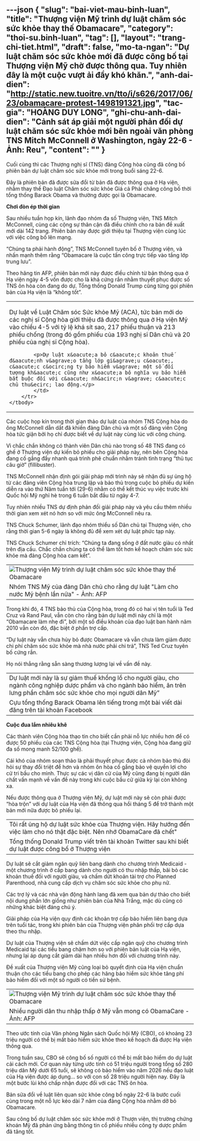 ---json
{
    "slug": "bai-viet-mau-binh-luan",
    "title": "Thượng viện Mỹ trình dự luật chăm sóc sức khỏe thay thế Obamacare",
    "category": "thoi-su.binh-luan",
    "tag": [],
    "layout": "trang-chi-tiet.html",
    "draft": false,
    "mo-ta-ngan": "Dự luật chăm sóc sức khỏe mới đã được công bố tại Thượng viện Mỹ chờ được thông qua. Tuy nhiên đây là một cuộc vượt ải đầy khó khăn.",
    "anh-dai-dien": "http://static.new.tuoitre.vn/tto/i/s626/2017/06/23/obamacare-protest-1498191321.jpg",
    "tac-gia": "HOÀNG DUY LONG",
    "ghi-chu-anh-dai-dien": "Cảnh sát áp giải một người phản đối dự luật chăm sóc sức khỏe mới bên ngoài văn phòng TNS Mitch McConnell ở Washington, ngày 22-6 - Ảnh: Reu",
    "__content__": ""
}
---
<p>Cuối c&ugrave;ng th&igrave; c&aacute;c Thượng nghị sĩ (TNS) đảng Cộng h&ograve;a cũng đ&atilde; c&ocirc;ng bố phi&ecirc;n bản dự luật chăm s&oacute;c sức khỏe mới trong buổi s&aacute;ng 22-6.</p>

<p>Đ&acirc;y l&agrave; phi&ecirc;n bản đ&atilde; được sửa đổi từ bản đ&atilde; được th&ocirc;ng qua ở Hạ viện, nhằm thay thế Đạo luật Chăm s&oacute;c sức khỏe Gi&aacute; cả Phải chăng c&ocirc;ng bố thời tổng thống Barack Obama v&agrave; thường được gọi l&agrave; Obamacare.</p>

<p><strong>Chơi đ&ograve;n &eacute;p thời gian</strong></p>

<p>Sau nhiều tuần họp k&iacute;n, l&atilde;nh đạo nh&oacute;m đa số Thượng viện, TNS&nbsp;Mitch McConnell, c&ugrave;ng c&aacute;c cộng sự th&acirc;n cận đ&atilde; điều chỉnh cho ra bản đề xuất mới d&agrave;i 142 trang. Phi&ecirc;n bản n&agrave;y được giới thiệu tại Thượng viện c&ugrave;ng l&uacute;c với việc c&ocirc;ng bố&nbsp;l&ecirc;n mạng.</p>

<p>&ldquo;Ch&uacute;ng ta phải h&agrave;nh động&rdquo;, TNS McConnell tuy&ecirc;n bố ở Thượng viện, v&agrave; nhấn mạnh th&ecirc;m rằng &ldquo;Obamacare l&agrave; cuộc tấn c&ocirc;ng trực tiếp v&agrave;o tầng lớp trung lưu&rdquo;.</p>

<p>Theo h&atilde;ng tin AFP, phi&ecirc;n bản mới n&agrave;y được điều chỉnh từ bản th&ocirc;ng qua ở Hạ viện ng&agrave;y 4-5 vốn được cho l&agrave; kh&aacute; cứng rắn&nbsp;nhằm thuyết phục được số TNS &ocirc;n h&ograve;a c&ograve;n đang do dự.&nbsp;Tổng thống Donald Trump cũng từng gọi phi&ecirc;n bản của Hạ viện l&agrave; &ldquo;kh&ocirc;ng tốt&rdquo;.</p>

<table border="0" cellpadding="1" cellspacing="4">
	<tbody>
		<tr>
			<td>
			<p>Dự luật về Luật Chăm s&oacute;c Sức khỏe Mỹ (ACA), tức bản mới do c&aacute;c nghị sĩ Cộng h&ograve;a giới thiệu đ&atilde; được th&ocirc;ng qua ở Hạ viện Mỹ v&agrave;o chiều 4-5 với tỷ lệ kh&aacute; s&iacute;t sao, 217 phiếu thuận v&agrave; 213 phiếu chống (trong đ&oacute; gồm phiếu của 193 nghị sĩ D&acirc;n chủ v&agrave; 20 phiếu của nghị sĩ Cộng h&ograve;a).</p>

			<p>Dự luật x&oacute;a bỏ c&aacute;c khoản thuế đ&aacute;nh v&agrave;o tầng lớp gi&agrave;u c&oacute;, c&aacute;c c&ocirc;ng ty bảo hiểm v&agrave; một số đối tượng kh&aacute;c cũng như x&oacute;a bỏ nghĩa vụ bảo hiểm bắt buộc đối với c&aacute; nh&acirc;n v&agrave; c&aacute;c chủ thu&ecirc; lao động.</p>
			</td>
		</tr>
	</tbody>
</table>

<p>C&aacute;c cuộc họp k&iacute;n trong thời gian thảo dự luật của nh&oacute;m TNS Cộng h&ograve;a do &ocirc;ng McConnell dẫn dắt&nbsp;đ&atilde; khiến đảng D&acirc;n chủ v&agrave; một số đảng vi&ecirc;n Cộng h&ograve;a tức giận bởi họ chỉ được biết về dự luật n&agrave;y c&ugrave;ng l&uacute;c với c&ocirc;ng ch&uacute;ng.</p>

<p>V&igrave; chắc chắn kh&ocirc;ng c&oacute; th&agrave;nh vi&ecirc;n D&acirc;n chủ n&agrave;o trong số 48 TNS đang c&oacute; ghế ở Thượng viện dự kiến bỏ phiếu cho giải ph&aacute;p n&agrave;y, n&ecirc;n b&ecirc;n Cộng h&ograve;a đang cố gắng đẩy nhanh qu&aacute; tr&igrave;nh ph&ecirc; chuẩn nhằm tr&aacute;nh t&igrave;nh trạng &ldquo;thủ tục c&acirc;u giờ&rdquo; (fillibuster).</p>

<p>TNS McConnell nhận định g&oacute;i giải ph&aacute;p mới tr&igrave;nh n&agrave;y sẽ nhận đủ sự ủng hộ từ c&aacute;c đảng vi&ecirc;n Cộng h&ograve;a trung lập v&agrave; bảo thủ trong cuộc bỏ phiếu dự kiến diễn ra v&agrave;o thứ Năm tuần tới (29-6) nhằm c&oacute; thể kết th&uacute;c vụ việc trước khi Quốc hội Mỹ nghỉ h&egrave; trong 6 tuần bắt đầu từ ng&agrave;y 4-7.</p>

<p>Tuy nhi&ecirc;n nhiều&nbsp;TNS dự định phản đối giải ph&aacute;p n&agrave;y v&agrave; y&ecirc;u cầu th&ecirc;m nhiều thời gian xem x&eacute;t n&oacute; hơn so với mức &ocirc;ng McConnell n&ecirc;u ra.</p>

<p>TNS Chuck Schumer, l&atilde;nh đạo nh&oacute;m thiểu số D&acirc;n chủ tại Thượng viện, cho rằng thời gian 5-6 ng&agrave;y l&agrave; kh&ocirc;ng đủ để xem x&eacute;t dự luật phức tạp n&agrave;y.</p>

<p>TNS&nbsp;Chuck Schumer chỉ tr&iacute;ch:&nbsp;&ldquo;Ch&uacute;ng ta đang sống ở đất nước gi&agrave;u c&oacute; nhất tr&ecirc;n địa cầu. Chắc chắn ch&uacute;ng ta c&oacute; thể l&agrave;m tốt hơn kế hoạch chăm s&oacute;c sức khỏe m&agrave; đảng Cộng h&ograve;a cam kết&rdquo;.</p>

<table align="center" border="0" cellpadding="0" cellspacing="0">
	<tbody>
		<tr>
			<td><img alt="Thượng viện Mỹ trình dự luật chăm sóc sức khỏe thay thế Obamacare  " src="http://static.new.tuoitre.vn/tto/i/s626/2017/06/23/obamacare-democrat-afp-1498192501.jpg" /></td>
		</tr>
		<tr>
			<td>Nh&oacute;m TNS Mỹ của đảng D&acirc;n chủ cho rằng dự luật &quot;L&agrave;m cho nước Mỹ bệnh lần nữa&quot; - Ảnh: AFP</td>
		</tr>
	</tbody>
</table>

<p>Trong khi đ&oacute;,&nbsp;4 TNS bảo thủ của Cộng h&ograve;a, trong đ&oacute; c&oacute; hai vị t&ecirc;n tuổi l&agrave; Ted Cruz v&agrave; Rand Paul, vẫn c&ograve;n cho rằng bản dự luật mới n&agrave;y chỉ l&agrave; một &ldquo;Obamacare l&agrave;m nhẹ đi&rdquo;, bởi một số điều khoản của đạo luật ban h&agrave;nh năm 2010 vẫn c&ograve;n đ&oacute;, đặc biệt ở phần trợ cấp.</p>

<p>&ldquo;Dự luật n&agrave;y vẫn chưa hủy bỏ được Obamacare v&agrave; vẫn chưa l&agrave;m giảm được chi ph&iacute; chăm s&oacute;c sức khỏe m&agrave; nh&agrave; nước phải chi trả&rdquo;, TNS Ted Cruz tuy&ecirc;n bố cứng rắn.</p>

<p>Họ n&oacute;i thẳng rằng sẵn s&agrave;ng thương lượng lại về vấn đề n&agrave;y.</p>

<table align="center" border="0" cellpadding="1" cellspacing="4">
	<tbody>
		<tr>
			<td>Dự luật mới n&agrave;y l&agrave; sự giảm thuế khổng lồ cho người gi&agrave;u, cho ng&agrave;nh c&ocirc;ng nghiệp dược phẩm v&agrave; cho ng&agrave;nh bảo hiểm, ăn tr&ecirc;n lưng phần chăm s&oacute;c sức khỏe cho mọi người d&acirc;n Mỹ&rdquo;</td>
		</tr>
		<tr>
			<td>Cựu tổng thống Barack Obama l&ecirc;n tiếng trong một b&agrave;i viết d&agrave;i đăng tr&ecirc;n t&agrave;i khoản Facebook</td>
		</tr>
	</tbody>
</table>

<p><strong>Cuộc đua lắm nhi&ecirc;u kh&ecirc;</strong></p>

<p>C&aacute;c th&agrave;nh vi&ecirc;n Cộng h&ograve;a thạo tin cho biết cần phải nỗ lực nhiều hơn để c&oacute; được 50 phiếu của c&aacute;c TNS Cộng h&ograve;a (tại Thượng viện, Cộng h&ograve;a đang giữ đa số mong manh 52/100 ghế).</p>

<p>C&aacute;i kh&oacute; của nh&oacute;m soạn thảo l&agrave; phải thuyết phục được cả nh&oacute;m bảo thủ đ&ograve;i hỏi sự thay đổi triệt để hơn v&agrave; nh&oacute;m &ocirc;n h&ograve;a cố gắng bảo vệ quyền lợi cho cử tri bầu cho m&igrave;nh. Thực sự c&aacute;c vị d&acirc;n cử của Mỹ cũng đang bị người d&acirc;n chất vấn mạnh về vấn đề n&agrave;y trong khi cuộc bầu cử giữa kỳ lại c&ograve;n kh&ocirc;ng xa.</p>

<p>Nếu được th&ocirc;ng qua ở Thượng viện Mỹ, dự luật mới n&agrave;y sẽ c&ograve;n phải được &ldquo;h&ograve;a trộn&rdquo; với dự luật của Hạ viện đ&atilde; th&ocirc;ng qua hồi th&aacute;ng 5 để trở th&agrave;nh một bản mới nữa được bỏ phiếu lại.</p>

<table align="center" border="0" cellpadding="1" cellspacing="4">
	<tbody>
		<tr>
			<td>T&ocirc;i rất ủng hộ dự luật sức khỏe của Thượng viện. H&atilde;y hướng đến việc l&agrave;m cho n&oacute; thật đặc biệt. N&ecirc;n nhớ ObamaCare đ&atilde; chết&quot;</td>
		</tr>
		<tr>
			<td>Tổng thống Donald Trump viết tr&ecirc;n t&agrave;i khoản Twitter sau khi biết dự luật được c&ocirc;ng bố ở Thượng viện</td>
		</tr>
	</tbody>
</table>

<p>Dự luật sẽ cắt giảm ng&acirc;n quỹ li&ecirc;n bang d&agrave;nh cho chương tr&igrave;nh Medicaid - một chương tr&igrave;nh ở cấp bang d&agrave;nh cho người c&oacute; thu nhập thấp, b&atilde;i bỏ c&aacute;c khoản thuế đối với người gi&agrave;u, v&agrave; chấm dứt khoản t&agrave;i trợ cho Planned Parenthood, nh&agrave; cung cấp dịch vụ chăm s&oacute;c sức khỏe cho phụ nữ.</p>

<p>C&aacute;c trợ l&yacute; v&agrave; c&aacute;c nh&agrave; vận động h&agrave;nh lang đ&atilde; xem qua bản dự thảo cho biết nội dung phần lớn giống như phi&ecirc;n bản của Nh&agrave; Trắng, mặc d&ugrave; cũng c&oacute; những kh&aacute;c biệt đ&aacute;ng ch&uacute; &yacute;.</p>

<p>Giải ph&aacute;p của Hạ viện quy định c&aacute;c khoản trợ cấp bảo hiểm li&ecirc;n bang dựa tr&ecirc;n tuổi t&aacute;c, trong khi phi&ecirc;n bản của Thượng viện ph&acirc;n phối trợ cấp dựa theo thu nhập.</p>

<p>Dự luật của Thượng viện sẽ chấm dứt việc cấp ng&acirc;n quỹ cho chương tr&igrave;nh Medicaid tại c&aacute;c tiểu bang chậm hơn so với phi&ecirc;n bản luật của Hạ viện, nhưng lại &aacute;p dụng cắt giảm d&agrave;i hạn nhiều hơn đối với chương tr&igrave;nh n&agrave;y.</p>

<p>Đề xuất của Thượng viện Mỹ cũng loại bỏ quyết định của Hạ viện chuẩn thuận cho c&aacute;c tiểu bang cho ph&eacute;p c&aacute;c h&atilde;ng bảo hiểm sức khỏe tăng ph&iacute; bảo hiểm đối với một số người c&oacute; tiền sử bệnh.</p>

<table align="center" border="0" cellpadding="0" cellspacing="0">
	<tbody>
		<tr>
			<td><img alt="Thượng viện Mỹ trình dự luật chăm sóc sức khỏe thay thế Obamacare  " src="http://static.new.tuoitre.vn/tto/i/s626/2017/06/23/obamacare-love-afp-1498192736.jpg" /></td>
		</tr>
		<tr>
			<td>Nhiều người d&acirc;n thu nhập thấp ở Mỹ vẫn mong c&oacute; ObamaCare - Ảnh: AFP</td>
		</tr>
	</tbody>
</table>

<p>Theo ước t&iacute;nh của Văn ph&ograve;ng Ng&acirc;n s&aacute;ch Quốc hội Mỹ (CBO), c&oacute; khoảng 23 triệu người c&oacute; thể bị mất bảo hiểm sức khỏe theo kế hoạch đ&atilde; được Hạ viện th&ocirc;ng qua.</p>

<p>Trong tuần sau, CBO sẽ c&ocirc;ng bố số người c&oacute; thể bị mất bảo hiểm do dự luật cải c&aacute;ch mới. Cơ quan n&agrave;y từng ước t&iacute;nh c&oacute; 51 triệu người trong tổng số 280 triệu d&acirc;n Mỹ dưới 65 tuổi, sẽ kh&ocirc;ng c&oacute; bảo hiểm v&agrave;o năm 2026 nếu đạo luật của Hạ viện được &aacute;p dụng... so với con số 28 triệu người hiện nay. Đ&acirc;y l&agrave; một bước l&ugrave;i kh&oacute; chấp nhận được đối với c&aacute;c TNS &ocirc;n h&ograve;a.</p>

<p>Bản sửa đổi về luật li&ecirc;n quan sức khỏe c&ocirc;ng bố ng&agrave;y 22-6 l&agrave; bước cuối c&ugrave;ng trong một nỗ lực k&eacute;o d&agrave;i 7 năm của đảng Cộng h&ograve;a nhằm dỡ bỏ Obamacare.</p>

<p>Sau c&ocirc;ng bố dự luật chăm s&oacute;c sức khỏe mới ở Thượn viện, thị trường chứng kho&aacute;n Mỹ đ&atilde; phản ứng bằng th&ocirc;ng tin cổ phiếu nhiều c&ocirc;ng ty dược phẩm đ&atilde; tăng tốt.</p>
